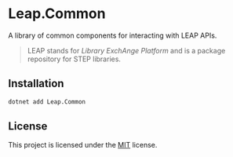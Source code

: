 # Leap.Common

A library of common components for interacting with LEAP APIs.

> LEAP stands for _Library ExchAnge Platform_ and is a package repository for
> STEP libraries.

## Installation

```bash
dotnet add Leap.Common
```

## License

This project is licensed under the [MIT](https://github.com/ricardoboss/LEAP/blob/main/LICENSE) license.
